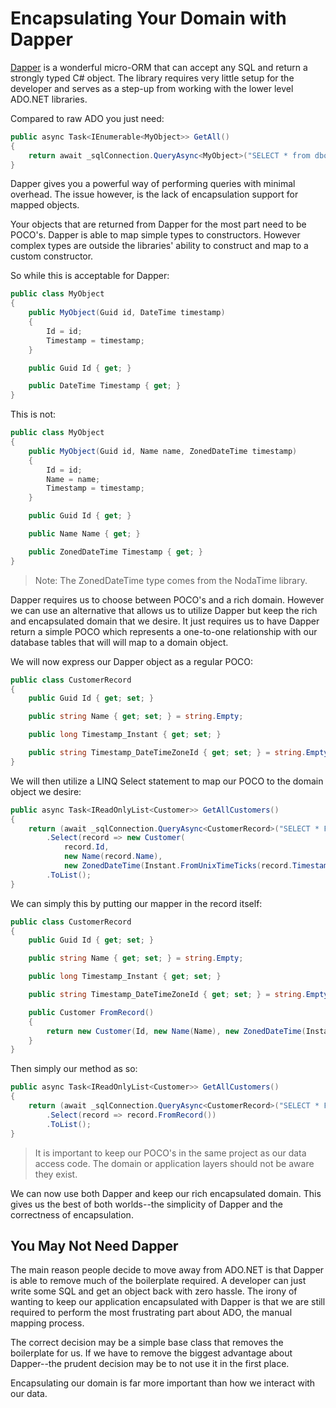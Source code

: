 # Encapsulating Your Domain with Dapper

[Dapper](https://github.com/DapperLib/Dapper) is a wonderful micro-ORM that can accept any SQL and return a strongly typed C# object. The library requires very little setup for the developer and serves as a step-up from working with the lower level ADO.NET libraries.

Compared to raw ADO you just need:

```csharp
public async Task<IEnumerable<MyObject>> GetAll()
{
    return await _sqlConnection.QueryAsync<MyObject>("SELECT * from dbo.MyTable");
}
```

Dapper gives you a powerful way of performing queries with minimal overhead. The issue however, is the lack of encapsulation support for mapped objects.

Your objects that are returned from Dapper for the most part need to be POCO's. Dapper is able to map simple types to constructors. However complex types are outside the libraries' ability to construct and map to a custom constructor.

So while this is acceptable for Dapper:

```csharp
public class MyObject
{
    public MyObject(Guid id, DateTime timestamp)
    {
        Id = id;
        Timestamp = timestamp;
    }

    public Guid Id { get; }

    public DateTime Timestamp { get; }
}
```

This is not:

```csharp
public class MyObject
{
    public MyObject(Guid id, Name name, ZonedDateTime timestamp)
    {
        Id = id;
        Name = name;
        Timestamp = timestamp;
    }

    public Guid Id { get; }

    public Name Name { get; }

    public ZonedDateTime Timestamp { get; }
}
```

> Note: The ZonedDateTime type comes from the NodaTime library.

Dapper requires us to choose between POCO's and a rich domain. However we can use an alternative that allows us to utilize Dapper but keep the rich and encapsulated domain that we desire. It just requires us to have Dapper return a simple POCO which represents a one-to-one relationship with our database tables that will will map to a domain object.

We will now express our Dapper object as a regular POCO:

```csharp
public class CustomerRecord
{
    public Guid Id { get; set; }

    public string Name { get; set; } = string.Empty;

    public long Timestamp_Instant { get; set; }

    public string Timestamp_DateTimeZoneId { get; set; } = string.Empty;
}
```

We will then utilize a LINQ Select statement to map our POCO to the domain object we desire:

```csharp
public async Task<IReadOnlyList<Customer>> GetAllCustomers()
{
    return (await _sqlConnection.QueryAsync<CustomerRecord>("SELECT * FROM dbo.Customer"))
        .Select(record => new Customer(
            record.Id, 
            new Name(record.Name), 
            new ZonedDateTime(Instant.FromUnixTimeTicks(record.Timestamp_Instant), DateTimeZoneProviders.Bcl[record.Timestamp_DateTimeZoneId])))
        .ToList();
}
```

We can simply this by putting our mapper in the record itself:

```csharp
public class CustomerRecord
{
    public Guid Id { get; set; }

    public string Name { get; set; } = string.Empty;

    public long Timestamp_Instant { get; set; }

    public string Timestamp_DateTimeZoneId { get; set; } = string.Empty;

    public Customer FromRecord()
    {
        return new Customer(Id, new Name(Name), new ZonedDateTime(Instant.FromUnixTimeTicks(Timestamp_Instant), DateTimeZoneProviders.Bcl[Timestamp_DateTimeZoneId]));
    }
}
```

Then simply our method as so:

```csharp
public async Task<IReadOnlyList<Customer>> GetAllCustomers()
{
    return (await _sqlConnection.QueryAsync<CustomerRecord>("SELECT * FROM dbo.Customer"))
        .Select(record => record.FromRecord())
        .ToList();
}
```

> It is important to keep our POCO's in the same project as our data access code. The domain or application layers should not be aware they exist.

We can now use both Dapper and keep our rich encapsulated domain. This gives us the best of both worlds--the simplicity of Dapper and the correctness of encapsulation.

## You May Not Need Dapper

The main reason people decide to move away from ADO.NET is that Dapper is able to remove much of the boilerplate required. A developer can just write some SQL and get an object back with zero hassle. The irony of wanting to keep our application encapsulated with Dapper is that we are still required to perform the most frustrating part about ADO, the manual mapping process.

The correct decision may be a simple base class that removes the boilerplate for us. If we have to remove the biggest advantage about Dapper--the prudent decision may be to not use it in the first place.

Encapsulating our domain is far more important than how we interact with our data.
